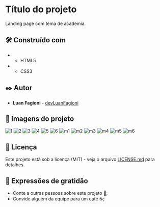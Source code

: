 # Título do projeto

Landing page com tema de academia.

## 🛠️ Construído com

* - HTML5
* - CSS3

## ✒️ Autor

* **Luan Fagioni** - [devLuanFagioni](https://github.com/DevLuanFagioni)

## 📸 Imagens do projeto

![1](https://user-images.githubusercontent.com/101909254/234618763-e5e85c11-0a6f-46da-9a8c-87df9c2f46b2.jpg)
![2](https://user-images.githubusercontent.com/101909254/234618774-322d743b-8e26-4848-b1da-029a584f6c0a.jpg)
![3](https://user-images.githubusercontent.com/101909254/234618778-6d6084d5-6dfc-42d2-8350-9b70fb5d5bc5.jpg)
![4](https://user-images.githubusercontent.com/101909254/234618783-9bf72506-e0d7-430e-8b00-402048893cb4.jpg)
![5](https://user-images.githubusercontent.com/101909254/234618786-665aa28a-34c6-442a-be76-dab27bdb2452.jpg)
![6](https://user-images.githubusercontent.com/101909254/234618790-e11ce82c-a208-4cc5-b7d5-ea41e594f389.jpg)
![m1](https://user-images.githubusercontent.com/101909254/234618826-3442ad87-b3de-4414-90e6-270596ef2d68.jpg)
![m2](https://user-images.githubusercontent.com/101909254/234618830-9adae7b5-0c2f-4841-a9bb-1dd467325e93.jpg)
![m3](https://user-images.githubusercontent.com/101909254/234618833-eb9230c4-ee91-4c24-8a9c-c9d2ed1a2925.jpg)
![m4](https://user-images.githubusercontent.com/101909254/234618838-66fdd25f-42f8-4080-81af-0a0956169445.jpg)
![m5](https://user-images.githubusercontent.com/101909254/234618840-1bdda092-49db-4130-b1da-b67cc16f3a25.jpg)
![m6](https://user-images.githubusercontent.com/101909254/234618843-7fbf0e50-a7e4-47b3-82d4-f577752521c7.jpg)

## 📄 Licença

Este projeto está sob a licença (MIT) - veja o arquivo [LICENSE.md](https://github.com/DevLuanFagioni/Fabrica-de-monstros/blob/main/license) para detalhes.

## 🎁 Expressões de gratidão

* Conte a outras pessoas sobre este projeto 📢;
* Convide alguém da equipe para um café ☕;
